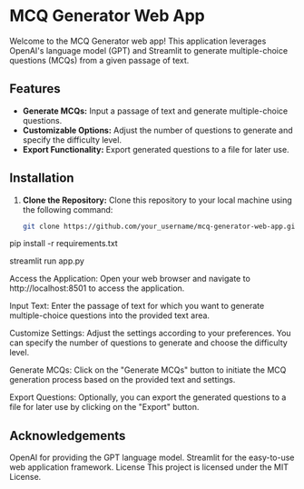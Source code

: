 # MCQ Generator Web App

Welcome to the MCQ Generator web app! This application leverages OpenAI's language model (GPT) and Streamlit to generate multiple-choice questions (MCQs) from a given passage of text.

## Features

- **Generate MCQs:** Input a passage of text and generate multiple-choice questions.
- **Customizable Options:** Adjust the number of questions to generate and specify the difficulty level.
- **Export Functionality:** Export generated questions to a file for later use.

## Installation

1. **Clone the Repository:** Clone this repository to your local machine using the following command:

   ```bash
   git clone https://github.com/your_username/mcq-generator-web-app.git
   
pip install -r requirements.txt

streamlit run app.py

Access the Application: Open your web browser and navigate to http://localhost:8501 to access the application.

Input Text: Enter the passage of text for which you want to generate multiple-choice questions into the provided text area.

Customize Settings: Adjust the settings according to your preferences. You can specify the number of questions to generate and choose the difficulty level.

Generate MCQs: Click on the "Generate MCQs" button to initiate the MCQ generation process based on the provided text and settings.

Export Questions: Optionally, you can export the generated questions to a file for later use by clicking on the "Export" button.


## Acknowledgements
OpenAI for providing the GPT language model.
Streamlit for the easy-to-use web application framework.
License
This project is licensed under the MIT License.
